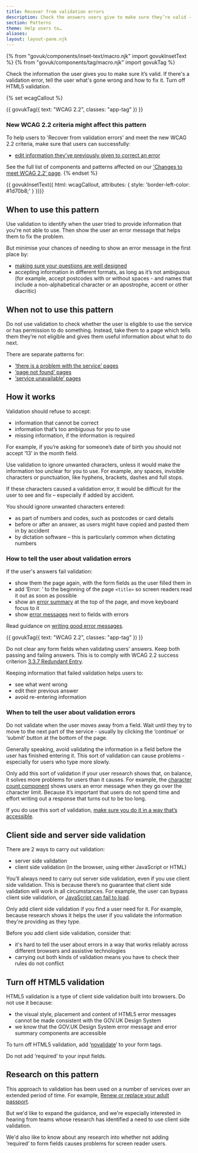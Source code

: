 ```yaml
---
title: Recover from validation errors
description: Check the answers users give to make sure they’re valid - and if there’s an error, tell them what's wrong and how to fix it
section: Patterns
theme: Help users to…
aliases:
layout: layout-pane.njk
---
```


{% from "govuk/components/inset-text/macro.njk" import govukInsetText %}
{% from "govuk/components/tag/macro.njk" import govukTag %}

Check the information the user gives you to make sure it’s valid. If there's a validation error, tell the user what's gone wrong and how to fix it. Turn off HTML5 validation.

{% set wcagCallout %}

{{ govukTag({
  text: "WCAG 2.2",
  classes: "app-tag"
}) }}

### New WCAG 2.2 criteria might affect this pattern

To help users to 'Recover from validation errors' and meet the new WCAG 2.2 criteria, make sure that users can successfully:

- [edit information they've previously given to correct an error](/patterns/validation/#wcag-edit-to-correct-errors)

See the full list of components and patterns affected on our ['Changes to meet WCAG 2.2' page](/accessibility/WCAG-2.2/#components-and-patterns-affected-in-the-design-system).
{% endset %}

{{ govukInsetText({
  html: wcagCallout,
  attributes: {
    style: 'border-left-color: #1d70b8;'
  }
})}}

## When to use this pattern

Use validation to identify when the user tried to provide information that you're not able to use. Then show the user an error message that helps them to fix the problem.

But minimise your chances of needing to show an error message in the first place by:

- [making sure your questions are well designed](https://www.gov.uk/service-manual/design/designing-good-questions)
- accepting information in different formats, as long as it’s not ambiguous (for example, accept postcodes with or without spaces - and names that include a non-alphabetical character or an apostrophe, accent or other diacritic)

## When not to use this pattern

Do not use validation to check whether the user is eligible to use the service or has permission to do something. Instead, take them to a page which tells them they’re not eligible and gives them useful information about what to do next.

There are separate patterns for:

- [‘there is a problem with the service’ pages](/patterns/problem-with-the-service-pages/)
- [‘page not found’ pages](/patterns/page-not-found-pages/)
- [‘service unavailable’ pages](/patterns/service-unavailable-pages/)

## How it works

Validation should refuse to accept:

- information that cannot be correct
- information that’s too ambiguous for you to use
- missing information, if the information is required

For example, if you’re asking for someone’s date of birth you should not accept ‘13’ in the month field.

Use validation to ignore unwanted characters, unless it would make the information too unclear for you to use. For example, any spaces, invisible characters or punctuation, like hyphens, brackets, dashes and full stops.

If these characters caused a validation error, it would be difficult for the user to see and fix – especially if added by accident.

You should ignore unwanted characters entered:

- as part of numbers and codes, such as postcodes or card details
- before or after an answer, as users might have copied and pasted them in by accident
- by dictation software – this is particularly common when dictating numbers

### How to tell the user about validation errors

If the user's answers fail validation:

- show them the page again, with the form fields as the user filled them in
- add ‘Error: ’ to the beginning of the page `<title>` so screen readers read it out as soon as possible
- show an [error summary](/components/error-summary/) at the top of the page, and move keyboard focus to it
- show [error messages](/components/error-message/) next to fields with errors

Read guidance on [writing good error messages](/components/error-message/#be-clear-and-concise).

<div class="app-wcag-22" id="wcag-edit-to-correct-errors" role="note">
  {{ govukTag({
    text: "WCAG 2.2",
    classes: "app-tag"
  }) }}
  <p>Do not clear any form fields when validating users’ answers. Keep both passing and failing answers. This is to comply with WCAG 2.2 success criterion <a href="https://www.w3.org/WAI/WCAG22/Understanding/redundant-entry.html">3.3.7 Redundant Entry</a>.</p>
</div>

Keeping information that failed validation helps users to:

- see what went wrong
- edit their previous answer
- avoid re-entering information

### When to tell the user about validation errors

Do not validate when the user moves away from a field. Wait until they try to move to the next part of the service - usually by clicking the ‘continue’ or ‘submit’ button at the bottom of the page.

Generally speaking, avoid validating the information in a field before the user has finished entering it. This sort of validation can cause problems - especially for users who type more slowly.

Only add this sort of validation if your user research shows that, on balance, it solves more problems for users than it causes. For example, the [character count component](/components/character-count/) shows users an error message when they go over the character limit. Because it’s important that users do not spend time and effort writing out a response that turns out to be too long.

If you do use this sort of validation, [make sure you do it in a way that’s accessible](https://www.gov.uk/service-manual/technology/accessibility-for-developers-an-introduction).

## Client side and server side validation

There are 2 ways to carry out validation:

- server side validation
- client side validation (in the browser, using either JavaScript or HTML)

You’ll always need to carry out server side validation, even if you use client side validation. This is because there’s no guarantee that client side validation will work in all circumstances. For example, the user can bypass client side validation, or [JavaScript can fail to load](https://www.gov.uk/service-manual/technology/using-progressive-enhancement).

Only add client side validation if you find a user need for it. For example, because research shows it helps the user if you validate the information they're providing as they type.

Before you add client side validation, consider that:

- it's hard to tell the user about errors in a way that works reliably across different browsers and assistive technologies
- carrying out both kinds of validation means you have to check their rules do not conflict

## Turn off HTML5 validation

HTML5 validation is a type of client side validation built into browsers. Do not use it because:

- the visual style, placement and content of HTML5 error messages cannot be made consistent with the GOV.UK Design System
- we know that the GOV.UK Design System error message and error summary components are accessible

To turn off HTML5 validation, add ‘[novalidate](https://developer.mozilla.org/en-US/docs/Web/HTML/Element/form#attr-novalidate)’ to your form tags.

Do not add ‘required’ to your input fields.

## Research on this pattern

This approach to validation has been used on a number of services over an extended period of time. For example, [Renew or replace your adult passport](https://www.gov.uk/renew-adult-passport/renew).

But we'd like to expand the guidance, and we're especially interested in hearing from teams whose research has identified a need to use client side validation.

We'd also like to know about any research into whether not adding ‘required‘ to form fields causes problems for screen reader users.
